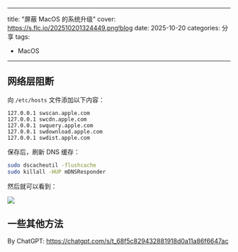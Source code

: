 ----
title: "屏蔽 MacOS 的系统升级"
cover: https://s.flc.io/202510201324449.png!blog
date: 2025-10-20
categories: 分享
tags:
- MacOS
----

## 网络层阻断

向 `/etc/hosts` 文件添加以下内容：

```
127.0.0.1 swscan.apple.com
127.0.0.1 swcdn.apple.com
127.0.0.1 swquery.apple.com
127.0.0.1 swdownload.apple.com
127.0.0.1 swdist.apple.com
```

<!-- more -->

保存后，刷新 DNS 缓存：

```bash
sudo dscacheutil -flushcache
sudo killall -HUP mDNSResponder
```

然后就可以看到：

![](https://s.flc.io/202510201325418.png)

## 一些其他方法

By ChatGPT: https://chatgpt.com/s/t_68f5c829432881918d0a11a86f6647ac
